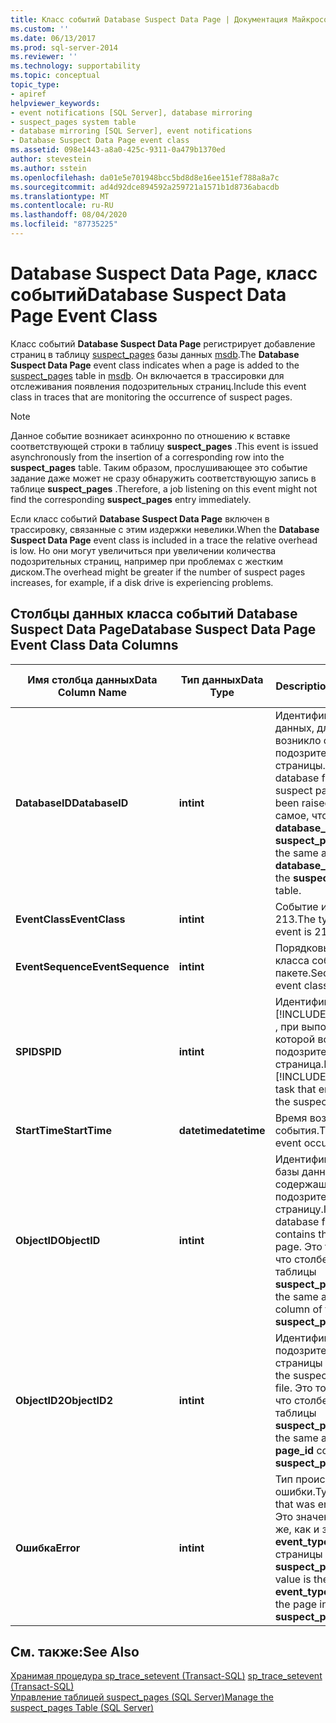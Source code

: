 ```yaml
---
title: Класс событий Database Suspect Data Page | Документация Майкрософт
ms.custom: ''
ms.date: 06/13/2017
ms.prod: sql-server-2014
ms.reviewer: ''
ms.technology: supportability
ms.topic: conceptual
topic_type:
- apiref
helpviewer_keywords:
- event notifications [SQL Server], database mirroring
- suspect_pages system table
- database mirroring [SQL Server], event notifications
- Database Suspect Data Page event class
ms.assetid: 098e1443-a8a0-425c-9311-0a479b1370ed
author: stevestein
ms.author: sstein
ms.openlocfilehash: da01e5e701948bcc5bd8d8e16ee151ef788a8a7c
ms.sourcegitcommit: ad4d92dce894592a259721a1571b1d8736abacdb
ms.translationtype: MT
ms.contentlocale: ru-RU
ms.lasthandoff: 08/04/2020
ms.locfileid: "87735225"
---
```

# <a name="database-suspect-data-page-event-class"></a><span data-ttu-id="c0bb1-102">Database Suspect Data Page, класс событий</span><span class="sxs-lookup"><span data-stu-id="c0bb1-102">Database Suspect Data Page Event Class</span></span>
  <span data-ttu-id="c0bb1-103">Класс событий **Database Suspect Data Page** регистрирует добавление страниц в таблицу [suspect_pages](/sql/relational-databases/system-tables/suspect-pages-transact-sql) базы данных [msdb](../databases/msdb-database.md).</span><span class="sxs-lookup"><span data-stu-id="c0bb1-103">The **Database Suspect Data Page** event class indicates when a page is added to the [suspect_pages](/sql/relational-databases/system-tables/suspect-pages-transact-sql) table in [msdb](../databases/msdb-database.md).</span></span> <span data-ttu-id="c0bb1-104">Он включается в трассировки для отслеживания появления подозрительных страниц.</span><span class="sxs-lookup"><span data-stu-id="c0bb1-104">Include this event class in traces that are monitoring the occurrence of suspect pages.</span></span>  
  
> [!NOTE]  
>  <span data-ttu-id="c0bb1-105">Данное событие возникает асинхронно по отношению к вставке соответствующей строки в таблицу **suspect_pages** .</span><span class="sxs-lookup"><span data-stu-id="c0bb1-105">This event is issued asynchronously from the insertion of a corresponding row into the **suspect_pages** table.</span></span> <span data-ttu-id="c0bb1-106">Таким образом, прослушивающее это событие задание даже может не сразу обнаружить соответствующую запись в таблице **suspect_pages** .</span><span class="sxs-lookup"><span data-stu-id="c0bb1-106">Therefore, a job listening on this event might not find the corresponding **suspect_pages** entry immediately.</span></span>  
  
 <span data-ttu-id="c0bb1-107">Если класс событий **Database Suspect Data Page** включен в трассировку, связанные с этим издержки невелики.</span><span class="sxs-lookup"><span data-stu-id="c0bb1-107">When the **Database Suspect Data Page** event class is included in a trace the relative overhead is low.</span></span> <span data-ttu-id="c0bb1-108">Но они могут увеличиться при увеличении количества подозрительных страниц, например при проблемах с жестким диском.</span><span class="sxs-lookup"><span data-stu-id="c0bb1-108">The overhead might be greater if the number of suspect pages increases, for example, if a disk drive is experiencing problems.</span></span>  
  
## <a name="database-suspect-data-page-event-class-data-columns"></a><span data-ttu-id="c0bb1-109">Столбцы данных класса событий Database Suspect Data Page</span><span class="sxs-lookup"><span data-stu-id="c0bb1-109">Database Suspect Data Page Event Class Data Columns</span></span>  
  
|<span data-ttu-id="c0bb1-110">Имя столбца данных</span><span class="sxs-lookup"><span data-stu-id="c0bb1-110">Data Column Name</span></span>|<span data-ttu-id="c0bb1-111">Тип данных</span><span class="sxs-lookup"><span data-stu-id="c0bb1-111">Data Type</span></span>|<span data-ttu-id="c0bb1-112">Description</span><span class="sxs-lookup"><span data-stu-id="c0bb1-112">Description</span></span>|<span data-ttu-id="c0bb1-113">Идентификатор столбца</span><span class="sxs-lookup"><span data-stu-id="c0bb1-113">Column ID</span></span>|<span data-ttu-id="c0bb1-114">Фильтруемый</span><span class="sxs-lookup"><span data-stu-id="c0bb1-114">Filterable</span></span>|  
|----------------------|---------------|-----------------|---------------|----------------|  
|<span data-ttu-id="c0bb1-115">**DatabaseID**</span><span class="sxs-lookup"><span data-stu-id="c0bb1-115">**DatabaseID**</span></span>|<span data-ttu-id="c0bb1-116">**int**</span><span class="sxs-lookup"><span data-stu-id="c0bb1-116">**int**</span></span>|<span data-ttu-id="c0bb1-117">Идентификатор базы данных, для которой возникло событие подозрительной страницы.</span><span class="sxs-lookup"><span data-stu-id="c0bb1-117">ID of the database for which the suspect page event has been raised.</span></span> <span data-ttu-id="c0bb1-118">Это то же самое, что столбец **database_id** таблицы **suspect_pages** .</span><span class="sxs-lookup"><span data-stu-id="c0bb1-118">This is the same as the **database_id** column of the **suspect_pages** table.</span></span>|<span data-ttu-id="c0bb1-119">3</span><span class="sxs-lookup"><span data-stu-id="c0bb1-119">3</span></span>|<span data-ttu-id="c0bb1-120">Да</span><span class="sxs-lookup"><span data-stu-id="c0bb1-120">Yes</span></span>|  
|<span data-ttu-id="c0bb1-121">**EventClass**</span><span class="sxs-lookup"><span data-stu-id="c0bb1-121">**EventClass**</span></span>|<span data-ttu-id="c0bb1-122">**int**</span><span class="sxs-lookup"><span data-stu-id="c0bb1-122">**int**</span></span>|<span data-ttu-id="c0bb1-123">Событие имеет тип 213.</span><span class="sxs-lookup"><span data-stu-id="c0bb1-123">The type of the event is 213.</span></span>|<span data-ttu-id="c0bb1-124">27</span><span class="sxs-lookup"><span data-stu-id="c0bb1-124">27</span></span>|<span data-ttu-id="c0bb1-125">нет</span><span class="sxs-lookup"><span data-stu-id="c0bb1-125">No</span></span>|  
|<span data-ttu-id="c0bb1-126">**EventSequence**</span><span class="sxs-lookup"><span data-stu-id="c0bb1-126">**EventSequence**</span></span>|<span data-ttu-id="c0bb1-127">**int**</span><span class="sxs-lookup"><span data-stu-id="c0bb1-127">**int**</span></span>|<span data-ttu-id="c0bb1-128">Порядковый номер класса событий в пакете.</span><span class="sxs-lookup"><span data-stu-id="c0bb1-128">Sequence of event class in batch.</span></span>|<span data-ttu-id="c0bb1-129">51</span><span class="sxs-lookup"><span data-stu-id="c0bb1-129">51</span></span>|<span data-ttu-id="c0bb1-130">нет</span><span class="sxs-lookup"><span data-stu-id="c0bb1-130">No</span></span>|  
|<span data-ttu-id="c0bb1-131">**SPID**</span><span class="sxs-lookup"><span data-stu-id="c0bb1-131">**SPID**</span></span>|<span data-ttu-id="c0bb1-132">**int**</span><span class="sxs-lookup"><span data-stu-id="c0bb1-132">**int**</span></span>|<span data-ttu-id="c0bb1-133">Идентификатор задачи [!INCLUDE[ssNoVersion](../../includes/ssnoversion-md.md)] , при выполнении которой возникла подозрительная страница.</span><span class="sxs-lookup"><span data-stu-id="c0bb1-133">ID of the [!INCLUDE[ssNoVersion](../../includes/ssnoversion-md.md)] task that encountered the suspect page.</span></span>|<span data-ttu-id="c0bb1-134">12</span><span class="sxs-lookup"><span data-stu-id="c0bb1-134">12</span></span>|<span data-ttu-id="c0bb1-135">Да</span><span class="sxs-lookup"><span data-stu-id="c0bb1-135">Yes</span></span>|  
|<span data-ttu-id="c0bb1-136">**StartTime**</span><span class="sxs-lookup"><span data-stu-id="c0bb1-136">**StartTime**</span></span>|<span data-ttu-id="c0bb1-137">**datetime**</span><span class="sxs-lookup"><span data-stu-id="c0bb1-137">**datetime**</span></span>|<span data-ttu-id="c0bb1-138">Время возникновения события.</span><span class="sxs-lookup"><span data-stu-id="c0bb1-138">Time that the event occurred.</span></span>|<span data-ttu-id="c0bb1-139">14</span><span class="sxs-lookup"><span data-stu-id="c0bb1-139">14</span></span>|<span data-ttu-id="c0bb1-140">Да</span><span class="sxs-lookup"><span data-stu-id="c0bb1-140">Yes</span></span>|  
|<span data-ttu-id="c0bb1-141">**ObjectID**</span><span class="sxs-lookup"><span data-stu-id="c0bb1-141">**ObjectID**</span></span>|<span data-ttu-id="c0bb1-142">**int**</span><span class="sxs-lookup"><span data-stu-id="c0bb1-142">**int**</span></span>|<span data-ttu-id="c0bb1-143">Идентификатор файла базы данных, содержащего подозрительную страницу.</span><span class="sxs-lookup"><span data-stu-id="c0bb1-143">ID of the database file that contains the suspect page.</span></span> <span data-ttu-id="c0bb1-144">Это то же самое, что столбец **file_id** таблицы **suspect_pages** .</span><span class="sxs-lookup"><span data-stu-id="c0bb1-144">This is the same as the **file_id** column of the **suspect_pages** table.</span></span>|<span data-ttu-id="c0bb1-145">22</span><span class="sxs-lookup"><span data-stu-id="c0bb1-145">22</span></span>|<span data-ttu-id="c0bb1-146">Да</span><span class="sxs-lookup"><span data-stu-id="c0bb1-146">Yes</span></span>|  
|<span data-ttu-id="c0bb1-147">**ObjectID2**</span><span class="sxs-lookup"><span data-stu-id="c0bb1-147">**ObjectID2**</span></span>|<span data-ttu-id="c0bb1-148">**int**</span><span class="sxs-lookup"><span data-stu-id="c0bb1-148">**int**</span></span>|<span data-ttu-id="c0bb1-149">Идентификатор подозрительной страницы в файле.</span><span class="sxs-lookup"><span data-stu-id="c0bb1-149">ID of the suspect page in the file.</span></span> <span data-ttu-id="c0bb1-150">Это то же самое, что столбец **page_id** таблицы **suspect_pages** .</span><span class="sxs-lookup"><span data-stu-id="c0bb1-150">This is the same as the **page_id** column of the **suspect_pages** table.</span></span>|<span data-ttu-id="c0bb1-151">56</span><span class="sxs-lookup"><span data-stu-id="c0bb1-151">56</span></span>|<span data-ttu-id="c0bb1-152">Да</span><span class="sxs-lookup"><span data-stu-id="c0bb1-152">Yes</span></span>|  
|<span data-ttu-id="c0bb1-153">**Ошибка**</span><span class="sxs-lookup"><span data-stu-id="c0bb1-153">**Error**</span></span>|<span data-ttu-id="c0bb1-154">**int**</span><span class="sxs-lookup"><span data-stu-id="c0bb1-154">**int**</span></span>|<span data-ttu-id="c0bb1-155">Тип происшедшей ошибки.</span><span class="sxs-lookup"><span data-stu-id="c0bb1-155">Type of error that was encountered .</span></span> <span data-ttu-id="c0bb1-156">Это значение такое же, как и значение **event_type** для страницы таблицы **suspect_pages** .</span><span class="sxs-lookup"><span data-stu-id="c0bb1-156">This value is the same as the **event_type** value for the page in the **suspect_pages** table.</span></span>|<span data-ttu-id="c0bb1-157">31</span><span class="sxs-lookup"><span data-stu-id="c0bb1-157">31</span></span>|<span data-ttu-id="c0bb1-158">Да</span><span class="sxs-lookup"><span data-stu-id="c0bb1-158">Yes</span></span>|  
  
## <a name="see-also"></a><span data-ttu-id="c0bb1-159">См. также:</span><span class="sxs-lookup"><span data-stu-id="c0bb1-159">See Also</span></span>  
 <span data-ttu-id="c0bb1-160">[Хранимая процедура sp_trace_setevent (Transact-SQL)](/sql/relational-databases/system-stored-procedures/sp-trace-setevent-transact-sql) </span><span class="sxs-lookup"><span data-stu-id="c0bb1-160">[sp_trace_setevent &#40;Transact-SQL&#41;](/sql/relational-databases/system-stored-procedures/sp-trace-setevent-transact-sql) </span></span>  
 [<span data-ttu-id="c0bb1-161">Управление таблицей suspect_pages (SQL Server)</span><span class="sxs-lookup"><span data-stu-id="c0bb1-161">Manage the suspect_pages Table &#40;SQL Server&#41;</span></span>](../backup-restore/manage-the-suspect-pages-table-sql-server.md)  
  
  
